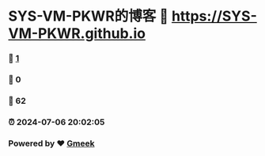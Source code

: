 # SYS-VM-PKWR的博客 :link: https://SYS-VM-PKWR.github.io 
### :page_facing_up: [1](https://SYS-VM-PKWR.github.io/tag.html) 
### :speech_balloon: 0 
### :hibiscus: 62 
### :alarm_clock: 2024-07-06 20:02:05 
### Powered by :heart: [Gmeek](https://github.com/Meekdai/Gmeek)

